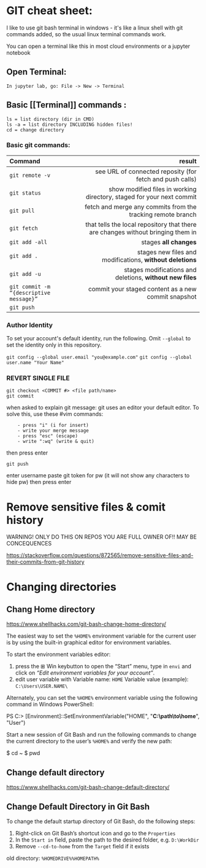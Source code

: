 # GIT cheat sheet:
I like to use git bash terminal in windows - it's like a linux shell with git commands added, so the usual linux terminal commands work.

You can open a terminal like this in most cloud environments or a jupyter notebook

## Open Terminal:
	In jupyter lab, go: File -> New -> Terminal
	
## Basic [[Terminal]] commands :
	ls = list directory (dir in CMD)
	ls -a = list directory INCLUDING hidden files!
	cd = change directory
	

### Basic git commands:
Command | result
:----------|---------:
`git remote -v` | see URL of connected reposity (for fetch and push calls)
`git status` | show modified files in working directory, staged for your next commit
`git pull` | fetch and merge any commits from the tracking remote branch
`git fetch` |  that tells the local repository that there are changes without bringing them in
`git add -all` | stages **all changes**
`git add .` | stages new files and modifications, **without deletions**
`git add -u`  | stages modifications and deletions, **without new files**
`git commit -m “{descriptive message}”`| commit your staged content as a new commit snapshot
`git push` | 


### Author Identity
To set your account's default identity, run the following. Omit `--global` to set the identity only in this repository.

`git config --global user.email "you@example.com"` 
`git config --global user.name "Your Name"`  


### REVERT SINGLE FILE
	git checkout <COMMIT #> <file path/name>
	git commit

when asked to explain git message: 
git uses an editor your default editor.
To solve this, use these #vim commands:

		- press "i" (i for insert)
		- write your merge message
		- press "esc" (escape)
		- write ":wq" (write & quit)
		
then press enter

	git push

enter username
paste git token for pw (it will not show any characters to hide pw) then press enter

# Remove sensitive files & comit history
WARNING! ONLY DO THIS ON REPOS YOU ARE FULL OWNER OF!!
MAY BE CONCEQUENCES

https://stackoverflow.com/questions/872565/remove-sensitive-files-and-their-commits-from-git-history

# Changing directories
## Chang Home directory
https://www.shellhacks.com/git-bash-change-home-directory/

The easiest way to set the `%HOME%` environment variable for the current user is by using the built-in graphical editor for environment variables.

To start the environment variables editor: 
1. press the ⊞ Win keybutton to open the “Start” menu, type in `envi` and click on _“Edit environment variables for your account”_.
2. edit user variable with
	Variable name: `HOME`
	Variable value (example): `C:\Users\USER.NAME\`

Alternately, you can set the `%HOME%` environment variable using the following command in Windows PowerShell:

PS C:\> [Environment]::SetEnvironmentVariable("HOME", "**C:\path\to\home**", "User")

Start a new session of Git Bash and run the following commands to change the current directory to the user’s `%HOME%` and verify the new path:

$ cd ~
$ pwd

## Change default directory
https://www.shellhacks.com/git-bash-change-default-directory/
## Change Default Directory in Git Bash

To change the default startup directory of Git Bash, do the following steps:

1.  Right-click on Git Bash’s shortcut icon and go to the `Properties`
2.  In the `Start in` field, paste the path to the desired folder, e.g. `D:\WorkDir`
3.  Remove `--cd-to-home` from the `Target` field if it exists

old directory: `%HOMEDRIVE%%HOMEPATH%`